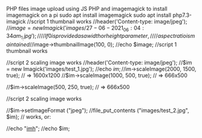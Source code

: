 PHP files image upload using JS PHP and imagemagick
to install imagemagick on a pi
sudo apt install imagemagick
sudo apt install php7.3-imagick
//script 1 thumbnail works
//header('Content-type: image/jpeg');
//$image = new Imagick('images/27-06-2021_06:04:34am_1_.jpg');
// //If 0 is provided as a width or height parameter,
// //aspect ratio is maintained
//$image->thumbnailImage(100, 0);
//echo $image;
//script 1 thumbnail works


//script 2 scaling image works
//header('Content-type: image/jpeg');
//$im = new Imagick('images/test_1.jpg');
//echo $im;
//$im->scaleImage(2000, 1500, true); // => 1600x1200
//$im->scaleImage(1000, 500, true); // => 666x500

//$im->scaleImage(500, 250, true); // => 666x500

//script 2 scaling image works

//$im->setImageFormat ("jpeg");
//file_put_contents ("images/test_2.jpg", $im); // works, or:

//echo "<a href=images/test_2.jpg>imh</a>";
//echo $im;

